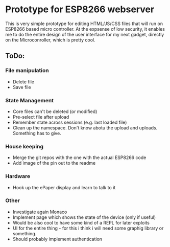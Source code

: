 # Prototype for ESP8266 webserver

This is very simple prototype for editing HTML/JS/CSS files that will run on ESP8266 based micro controller. At the expsense of low security, it enables me to do the entire design of the user interface for my next gadget, directly on the Microconroller, which is pretty cool.

## ToDo:

### File manipulation
* Delete file 
* Save file
### State Management 
* Core files can't be deleted (or modified)
* Pre-select file after upload 
* Remember state across sessions (e.g. last loaded file)
* Clean up the namespace. Don't know abotu the upload and uploads. Something has to give.
### House keeping
* Merge the git repos with the one with the actual ESP8266 code
* Add image of the pin out to the readme
### Hardware
* Hook up the ePaper display and learn to talk to it
### Other
* Investigate again Monaco
* Implement page which shows the state of the device (only if useful)
* Would be also cool to have some kind of a REPL for later exploits
* UI for the entire thing - for this i think i will need some graphig library or something. 
* Should probably implement authentication




